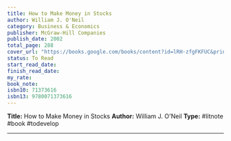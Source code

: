 ```yaml
---
title: How to Make Money in Stocks
author: William J. O'Neil
category: Business & Economics
publisher: McGraw-Hill Companies
publish_date: 2002
total_page: 288
cover_url: "https://books.google.com/books/content?id=lRH-zfgFKFUC&printsec=frontcover&img=1&zoom=1&source=gbs_api"
status: To Read
start_read_date: 
finish_read_date: 
my_rate: 
book_note: 
isbn10: 71373616
isbn13: 9780071373616
---
```

**Title:** How to Make Money in Stocks
**Author:** William J. O'Neil
**Type:** #litnote #book #todevelop 

---